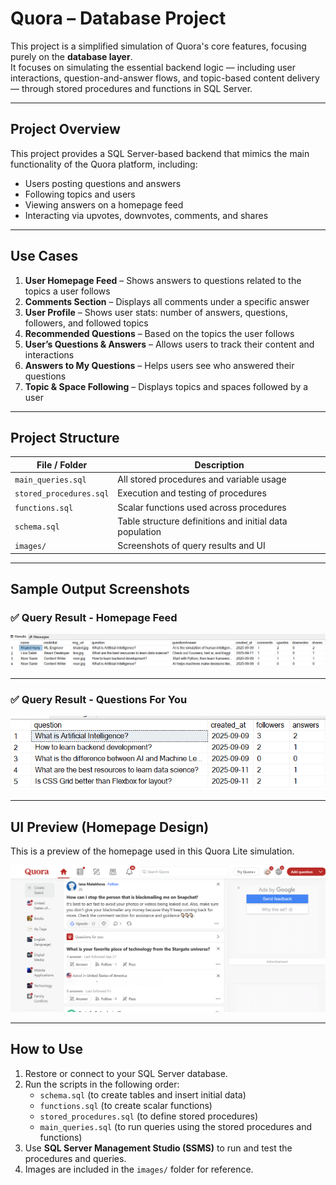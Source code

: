 # Quora – Database Project

This project is a simplified simulation of Quora's core features, focusing purely on the **database layer**.  
It focuses on simulating the essential backend logic — including user interactions, question-and-answer flows, and topic-based content delivery — through stored procedures and functions in SQL Server.

---

## Project Overview

This project provides a SQL Server-based backend that mimics the main functionality of the Quora platform, including:

- Users posting questions and answers
- Following topics and users
- Viewing answers on a homepage feed
- Interacting via upvotes, downvotes, comments, and shares

---

## Use Cases

1. **User Homepage Feed** – Shows answers to questions related to the topics a user follows  
2. **Comments Section** – Displays all comments under a specific answer  
3. **User Profile** – Shows user stats: number of answers, questions, followers, and followed topics  
4. **Recommended Questions** – Based on the topics the user follows  
5. **User’s Questions & Answers** – Allows users to track their content and interactions  
6. **Answers to My Questions** – Helps users see who answered their questions  
7. **Topic & Space Following** – Displays topics and spaces followed by a user  

---

## Project Structure

| File / Folder          | Description                                           |
|------------------------|-------------------------------------------------------|
| `main_queries.sql`     | All stored procedures and variable usage              |
| `stored_procedures.sql`| Execution and testing of procedures                   |
| `functions.sql`        | Scalar functions used across procedures               |
| `schema.sql`           |Table structure definitions and initial data population|
| `images/`              | Screenshots of query results and UI                   |

---

## Sample Output Screenshots

### ✅ Query Result - Homepage Feed

![Query Result 1](images/home-page-query.PNG)

---

### ✅ Query Result - Questions For You

![Query Result 2](images/questions-for-you-result.PNG)

---

## UI Preview (Homepage Design)

This is a preview of the homepage used in this Quora Lite simulation.

![Homepage Screenshot](images/home%20page.PNG)

---

##  How to Use
1. Restore or connect to your SQL Server database.  
2. Run the scripts in the following order:  
   - `schema.sql` (to create tables and insert initial data)  
   - `functions.sql` (to create scalar functions)  
   - `stored_procedures.sql` (to define stored procedures)  
   - `main_queries.sql` (to run queries using the stored procedures and functions)  
3. Use **SQL Server Management Studio (SSMS)** to run and test the procedures and queries.  
4. Images are included in the `images/` folder for reference.  





